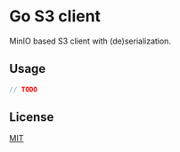 # Go S3 client

MinIO based S3 client with (de)serialization.

## Usage

```go
// TODO
```

## License

[MIT](https://spdx.org/licenses/MIT.html) 